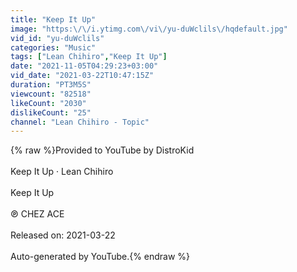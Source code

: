 ```yaml
---
title: "Keep It Up"
image: "https:\/\/i.ytimg.com\/vi\/yu-duWclils\/hqdefault.jpg"
vid_id: "yu-duWclils"
categories: "Music"
tags: ["Lean Chihiro","Keep It Up"]
date: "2021-11-05T04:29:23+03:00"
vid_date: "2021-03-22T10:47:15Z"
duration: "PT3M5S"
viewcount: "82518"
likeCount: "2030"
dislikeCount: "25"
channel: "Lean Chihiro - Topic"
---
```

{% raw %}Provided to YouTube by DistroKid<br /><br />Keep It Up · Lean Chihiro<br /><br />Keep It Up<br /><br />℗ CHEZ ACE<br /><br />Released on: 2021-03-22<br /><br />Auto-generated by YouTube.{% endraw %}
